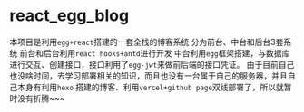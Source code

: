 # react_egg_blog
本项目是利用`egg+react`搭建的一套全栈的博客系统
分为前台、中台和后台3套系统
前台和后台利用`react hooks+antd`进行开发
中台利用`egg`框架搭建，与数据库进行交互、创建接口，接口利用了`egg-jwt`来做前后端的接口凭证。
由于目前自己也没啥时间，去学习部署相关的知识，而且也没有一台属于自己的服务器，并且自己本身有利用`hexo`
搭建的博客、利用`vercel+github page`双线部署了，所以就暂时没有折腾~~~
